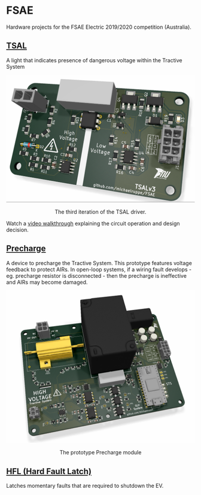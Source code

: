 # FSAE

Hardware projects for the FSAE Electric 2019/2020 competition (Australia).

## [TSAL](TSALv3)
A light that indicates presence of dangerous voltage within the Tractive System

<div align="center">
<img src="TSALv3/render.png" width="600">
<p>The third iteration of the TSAL driver. </p>
</div>

Watch a [video walkthrough](https://youtu.be/bgW9xbbovIY) explaining the circuit operation and design decision.

## [Precharge](Precharge)
A device to precharge the Tractive System. This prototype features voltage feedback to protect AIRs. In open-loop systems, if a wiring fault develops - eg. precharge resistor is disconnected - then the precharge is ineffective and AIRs may become damaged.
<div align="center">
<img src="Precharge/Precharge-render.png" width="600">
<p>The prototype Precharge module</p>
</div>


 ## [HFL (Hard Fault Latch)](HFL)

 Latches momentary faults that are required to shutdown the EV.
